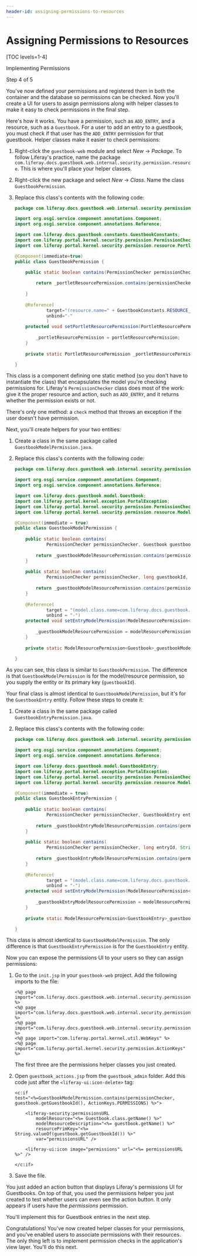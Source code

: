```yaml
---
header-id: assigning-permissions-to-resources
---
```


# Assigning Permissions to Resources

[TOC levels=1-4]

<div class="learn-path-step row">
    <p id="stepTitle">Implementing Permissions</p><p>Step 4 of 5</p>
</div>

You've now defined your permissions and registered them in both the container
and the database so permissions can be checked. Now you'll create a UI for users
to assign permissions along with helper classes to make it easy to check
permissions in the final step. 

Here's how it works. You have a permission, such as `ADD_ENTRY`, and a resource,
such as a `Guestbook`. For a user to add an entry to a guestbook, you must check
if that user has the `ADD_ENTRY` permission for that guestbook. Helper classes
make it easier to check permissions: 

1.  Right-click the `guestbook-web` module and select *New* &rarr;
    *Package*. To follow Liferay's practice, name the package
    `com.liferay.docs.guestbook.web.internal.security.permission.resource`. This
    is where you'll place your helper classes. 

2.  Right-click the new package and select *New* &rarr; *Class*. Name the class 
    `GuestbookPermission`. 

3.  Replace this class's contents with the following code: 

    ```java
    package com.liferay.docs.guestbook.web.internal.security.permission.resource;

    import org.osgi.service.component.annotations.Component;
    import org.osgi.service.component.annotations.Reference;

    import com.liferay.docs.guestbook.constants.GuestbookConstants;
    import com.liferay.portal.kernel.security.permission.PermissionChecker;
    import com.liferay.portal.kernel.security.permission.resource.PortletResourcePermission;

    @Component(immediate=true)
    public class GuestbookPermission {

        public static boolean contains(PermissionChecker permissionChecker, long groupId, String actionId) {
            
            return _portletResourcePermission.contains(permissionChecker, groupId, actionId);
            
        }
        
        @Reference(
                target="(resource.name=" + GuestbookConstants.RESOURCE_NAME + ")", 
                unbind="-"
                )
        protected void setPortletResourcePermission(PortletResourcePermission portletResourcePermission) {
            
            _portletResourcePermission = portletResourcePermission;
        }
        
        private static PortletResourcePermission _portletResourcePermission;

    }
    ```

This class is a component defining one static method (so you don't have to
instantiate the class) that encapsulates the model you're checking permissions
for. Liferay's `PermissionChecker` class does most of the work: give it the
proper resource and action, such as `ADD_ENTRY`, and it returns whether the
permission exists or not. 

There's only one method: a `check` method that throws an exception if the user
doesn't have permission. 

Next, you'll create helpers for your two entities: 

1.  Create a class in the same package called `GuestbookModelPermission.java`. 

2.  Replace this class's contents with the following code: 

    ```java
    package com.liferay.docs.guestbook.web.internal.security.permission.resource;

    import org.osgi.service.component.annotations.Component;
    import org.osgi.service.component.annotations.Reference;

    import com.liferay.docs.guestbook.model.Guestbook;
    import com.liferay.portal.kernel.exception.PortalException;
    import com.liferay.portal.kernel.security.permission.PermissionChecker;
    import com.liferay.portal.kernel.security.permission.resource.ModelResourcePermission;

    @Component(immediate = true)
    public class GuestbookModelPermission {
        
        public static boolean contains(
                PermissionChecker permissionChecker, Guestbook guestbook, String actionId) throws PortalException {
            
            return _guestbookModelResourcePermission.contains(permissionChecker, guestbook, actionId);
        }
        
        public static boolean contains(
                PermissionChecker permissionChecker, long guestbookId, String actionId) throws PortalException {
            
            return _guestbookModelResourcePermission.contains(permissionChecker, guestbookId, actionId);
        }
        
        @Reference(
                target = "(model.class.name=com.liferay.docs.guestbook.model.Guestbook)", 
                unbind = "-")
        protected void setEntryModelPermission(ModelResourcePermission<Guestbook> modelResourcePermission) {
            
            _guestbookModelResourcePermission = modelResourcePermission;
        }
        
        private static ModelResourcePermission<Guestbook>_guestbookModelResourcePermission;

    }
    ```

As you can see, this class is similar to `GuestbookPermission`. The difference
is that `GuestbookModelPermission` is for the model/resource permission, so you
supply the entity or its primary key (`guestbookId`). 

Your final class is almost identical to `GuestbookModelPermission`, but it's for
the `GuestbookEntry` entity. Follow these steps to create it: 

1.  Create a class in the same package called `GuestbookEntryPermission.java`. 

2.  Replace this class's contents with the following code: 

    ```java
    package com.liferay.docs.guestbook.web.internal.security.permission.resource;

    import org.osgi.service.component.annotations.Component;
    import org.osgi.service.component.annotations.Reference;

    import com.liferay.docs.guestbook.model.GuestbookEntry;
    import com.liferay.portal.kernel.exception.PortalException;
    import com.liferay.portal.kernel.security.permission.PermissionChecker;
    import com.liferay.portal.kernel.security.permission.resource.ModelResourcePermission;

    @Component(immediate = true)
    public class GuestbookEntryPermission {
        
        public static boolean contains(
                PermissionChecker permissionChecker, GuestbookEntry entry, String actionId) throws PortalException {
            
            return _guestbookEntryModelResourcePermission.contains(permissionChecker, entry, actionId);
        }
        
        public static boolean contains(
                PermissionChecker permissionChecker, long entryId, String actionId) throws PortalException {
            
            return _guestbookEntryModelResourcePermission.contains(permissionChecker, entryId, actionId);
        }
        
        @Reference(
                target = "(model.class.name=com.liferay.docs.guestbook.model.GuestbookEntry)", 
                unbind = "-")
        protected void setEntryModelPermission(ModelResourcePermission<GuestbookEntry> modelResourcePermission) {
            
            _guestbookEntryModelResourcePermission = modelResourcePermission;
        }
        
        private static ModelResourcePermission<GuestbookEntry>_guestbookEntryModelResourcePermission;

    }
    ```

This class is almost identical to `GuestbookModelPermission`. The only
difference is that `GuestbookEntryPermission` is for the `GuestbookEntry`
entity. 

Now you can expose the permissions UI to your users so they can assign
permissions: 

1.  Go to the `init.jsp` in your `guestbook-web` project. Add the following
    imports to the file:

    ```markup
    <%@ page import="com.liferay.docs.guestbook.web.internal.security.permission.resource.GuestbookModelPermission" %>
    <%@ page import="com.liferay.docs.guestbook.web.internal.security.permission.resource.GuestbookPermission" %>
    <%@ page import="com.liferay.docs.guestbook.web.internal.security.permission.resource.GuestbookEntryPermission" %>
    <%@ page import="com.liferay.portal.kernel.util.WebKeys" %>
    <%@ page import="com.liferay.portal.kernel.security.permission.ActionKeys" %>
    ```

    The first three are the permissions helper classes you just created.

2.  Open `guestbook_actions.jsp` from the `guestbook_admin` folder. Add this
    code just after the `<liferay-ui:icon-delete>` tag: 

    ```markup
    <c:if
    test="<%=GuestbookModelPermission.contains(permissionChecker, guestbook.getGuestbookId(), ActionKeys.PERMISSIONS) %>">

        <liferay-security:permissionsURL
            modelResource="<%= Guestbook.class.getName() %>"
            modelResourceDescription="<%= guestbook.getName() %>"
            resourcePrimKey="<%= String.valueOf(guestbook.getGuestbookId()) %>"
            var="permissionsURL" />
    
        <liferay-ui:icon image="permissions" url="<%= permissionsURL %>" />

    </c:if>
    ```

3.  Save the file. 

You just added an action button that displays Liferay's permissions UI for
Guestbooks. On top of that, you used the permissions helper you just created to
test whether users can even see the action button. It only appears if users have
the *permissions* permission. 

You'll implement this for Guestbook entries in the next step. 

Congratulations! You've now created helper classes for your permissions, and
you've enabled users to associate permissions with their resources. The only
thing left is to implement permission checks in the application's view layer.
You'll do this next. 
